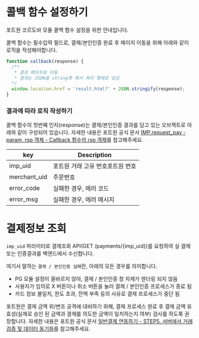 
# 콜백 함수 설정하기
포트원 코르도바 모듈 콜백 함수 설정을 위한 안내입니다.

콜백 함수는 필수입력 필드로, 결제/본인인증 완료 후 페이지 이동을 위해 아래와 같이 로직을 작성해야합니다.

```javascript
function callback(response) {
  /**
   * 결과 페이지로 이동
   * 결과는 JSON을 string화 해서 쿼리 형태로 넘김
  */
  window.location.href = 'result.html?' + JSON.stringify(response);
}
```

### 결과에 따라 로직 작성하기
콜백 함수의 첫번째 인자(response)는 결제/본인인증 결과를 담고 있는 오브젝트로 아래와 같이 구성되어 있습니다. 자세한 내용은 포트원 공식 문서 [IMP.request_pay - param, rsp 객체 - Callback 함수의 rsp 객제](https://docs.iamport.kr/tech/imp#callback)를 참고해주세요.

| key           |  Description               | 
| ------------- | -------------------------- | 
| imp_uid       | 포트원 거래 고유 번호포트원 번호   |
| merchant_uid  | 주문번호                      |
| error_code    | 실패한 경우, 에러 코드           |
| error_msg     | 실패한 경우, 에러 메시지         |

# 결제정보 조회
`imp_uid` 파라미터로 결제조회 API(GET /payments/{imp_uid})를 요청하여 실 결제 또는 인증결과를 벡엔드에서 수신합니다.


여기서 말하는 `결제 / 본인인증 실패`란, 아래의 모든 경우를 의미합니다.

- PG 모듈 설정이 올바르지 않아, 결제 / 본인인증 창 자체가 렌더링 되지 않음
- 사용자가 임의로 X 버튼이나 취소 버튼을 눌러 결제 / 본인인증 프로세스가 종료 됨
- 카드 정보 불일치, 한도 초과, 잔액 부족 등의 사유로 결제 프로세스가 중단 됨

포트원은 결제 금액 위/변조 공격에 대비하기 위해, 결제 프로세스 완료 후 결제 금액 유효성(실제로 승인 된 금액과 결제를 의도한 금액이 일치하는지 여부) 검사를 하도록 권장합니다. 자세한 내용은 포트원 공식 문서 [일반결제 연동하기 - STEP5. 서버에서 거래 검증 및 데이터 동기화](https://developers.portone.io/docs/ko/auth/guide/5/readme)를 참고해주세요.
